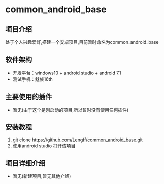# common_android_base
## 项目介绍
处于个人兴趣爱好,搭建一个安卓项目,目前暂时命名为common_android_base
## 软件架构
- 开发平台：windows10 + android studio + android 7.1
- 测试手机：魅族16th
## 主要使用的插件
- 暂无(由于这个是刚启动的项目,所以暂时没有使用任何插件)
## 安装教程
1. git clone https://github.com/Lengff/common_android_base.git
2. 使用android studio 打开该项目
## 项目详细介绍
- 暂无(新建项目,暂无其他介绍)
